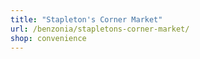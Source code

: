 ```yaml
---
title: "Stapleton's Corner Market"
url: /benzonia/stapletons-corner-market/
shop: convenience
---
```

